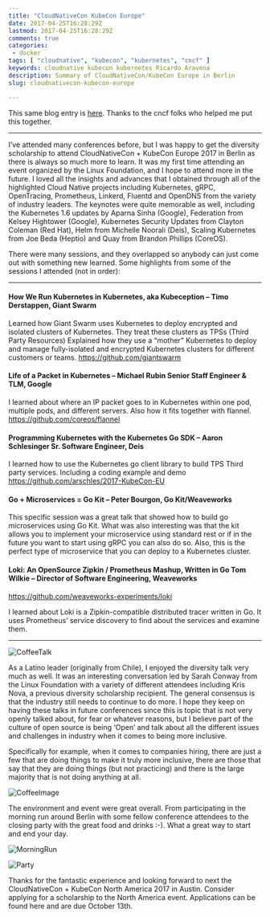 ```yaml
---
title: "CloudNativeCon KubeCon Europe"
date: 2017-04-25T16:28:29Z
lastmod: 2017-04-25T16:28:29Z
comments: true
categories: 
 - docker
tags: [ "cloudnative", "kubecon", "kubernetes", "cncf" ]
keywords: cloudnative kubecon kubernetes Ricardo Aravena
description: Summary of CloudNativeCon/KubeCon Europe in Berlin
slug: cloudnativecon-kubecon-europe

---
```


This same blog entry is [here](https://www.cncf.io/blog/2017/04/18/diversity-scholarship-series-berlin-eyes-cloud-infrastructure-fanatic/). Thanks to the cncf folks who helped me put this together.
* * *

I’ve attended many conferences before, but I was happy to get the diversity scholarship to attend CloudNativeCon + KubeCon Europe 2017 in Berlin as there is always so much more to learn. It was my first time attending an event organized by the Linux Foundation, and I hope to attend more in the future.
I loved all the insights and advances that I obtained through all of the highlighted Cloud Native projects including Kubernetes, gRPC, OpenTracing, Prometheus, Linkerd, Fluentd and OpenDNS from the variety of industry leaders.  The keynotes were quite memorable as well, including the Kubernetes 1.6 updates by Aparna Sinha (Google), Federation from Kelsey Hightower (Google), Kubernetes Security Updates from Clayton Coleman (Red Hat), Helm from Michelle Noorali (Deis), Scaling Kubernetes from Joe Beda (Heptio) and Quay from Brandon Phillips (CoreOS).

There were many sessions, and they overlapped so anybody can just come out with something new learned. Some highlights from some of the sessions I attended (not in order):

* * *

#### How We Run Kubernetes in Kubernetes, aka Kubeception – Timo Derstappen, Giant Swarm

Learned how Giant Swarm uses Kubernetes to deploy encrypted and isolated clusters of Kubernetes. They treat these clusters as TPSs (Third Party Resources)
Explained how they use a “mother” Kubernetes to deploy and manage fully-isolated and encrypted Kubernetes clusters for different customers or teams.
https://github.com/giantswarm

#### Life of a Packet in Kubernetes – Michael Rubin Senior Staff Engineer & TLM, Google

I learned about where an IP packet goes to in Kubernetes within one pod, multiple pods, and different servers. Also how it fits together with flannel. https://github.com/coreos/flannel

#### Programming Kubernetes with the Kubernetes Go SDK – Aaron Schlesinger Sr. Software Engineer, Deis

I learned how to use the Kubernetes go client library to build TPS Third party services. Including a coding example and demo
https://github.com/arschles/2017-KubeCon-EU

#### Go + Microservices = Go Kit – Peter Bourgon, Go Kit/Weaveworks

This specific session was a great talk that showed how to build go microservices using Go Kit. What was also interesting was that the kit allows you to implement your microservice using standard rest or if in the future you want to start using gRPC you can also do so. Also, this is the perfect type of microservice that you can deploy to a Kubernetes cluster.


#### Loki: An OpenSource Zipkin / Prometheus Mashup, Written in Go Tom Wilkie – Director of Software Engineering, Weaveworks
https://github.com/weaveworks-experiments/loki

I learned about Loki is a Zipkin-compatible distributed tracer written in Go. It uses Prometheus’ service discovery to find about the services and examine them.
* * *
![CoffeeTalk](https://www.cncf.io/wp-content/uploads/sites/2/2017/04/1-768x512.png)

As a Latino leader (originally from Chile), I enjoyed the diversity talk very much as well. It was an interesting conversation led by Sarah Conway from the Linux Foundation with a variety of different attendees including Kris Nova, a previous diversity scholarship recipient. The general consensus is that the industry still needs to continue to do more.  I hope they keep on having these talks in future conferences since this is topic that is not very openly talked about, for fear or whatever reasons, but I believe part of the culture of open source is being ‘Open’ and talk about all the different issues and challenges in industry when it comes to being more inclusive.

Specifically for example, when it comes to companies hiring, there are just a few that are doing things to make it truly more inclusive, there are those that say that they are doing things (but not practicing) and there is the large majority that is not doing anything at all.

![CoffeeImage](https://www.cncf.io/wp-content/uploads/sites/2/2017/04/2-768x512.png)

The environment and event were great overall. From participating in the morning run around Berlin with some fellow conference attendees to the closing party with the great food and drinks :-). What a great way to start and end your day.

![MorningRun](https://www.cncf.io/wp-content/uploads/sites/2/2017/04/3-768x576.png)

![Party](https://www.cncf.io/wp-content/uploads/sites/2/2017/04/33778292226_d70ec7994c_b-768x512.jpg)

Thanks for the fantastic experience and looking forward to next the CloudNativeCon + KubeCon North America 2017 in Austin. Consider applying for a scholarship to the North America event. Applications can be found here and are due October 13th.

